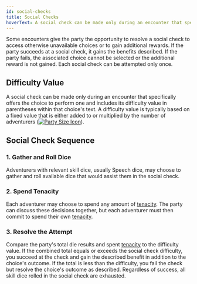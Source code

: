 ```yaml
---
id: social-checks
title: Social Checks
hoverText: A social check can be made only during an encounter that specifically offers the choice to perform one and includes its difficulty value in parentheses within that choice's text.
---
```


Some encounters give the party the opportunity to resolve a social check to access otherwise unavailable choices or to gain additional rewards. If the party succeeds at a social check, it gains the benefits described. If the party fails, the associated choice cannot be selected or the additional reward is not gained. Each social check can be attempted only once.

## Difficulty Value

A social check can be made only during an encounter that specifically offers the choice to perform one and includes its difficulty value in parentheses within that choice's text. A difficulty value is typically based on a fixed value that is either added to or multiplied by the number of adventurers ([<img src="/icons/party-size.svg" alt="Party Size Icon" class="icon-svg" />](/docs/glossary/party-size)).

## Social Check Sequence

### 1. Gather and Roll Dice

Adventurers with relevant skill dice, usually Speech dice, may choose to gather and roll available dice that would assist them in the social check.

### 2. Spend Tenacity

Each adventurer may choose to spend any amount of [tenacity](/docs/glossary/tenacity). The party can discuss these decisions together, but each adventurer must then commit to spend their own [tenacity](/docs/glossary/tenacity).

### 3. Resolve the Attempt

Compare the party's total die results and spent [tenacity](/docs/glossary/tenacity) to the difficulty value. If the combined total equals or exceeds the social check difficulty, you succeed at the check and gain the described benefit in addition to the choice's outcome. If the total is less than the difficulty, you fail the check but resolve the choice's outcome as described. Regardless of success, all skill dice rolled in the social check are exhausted.
